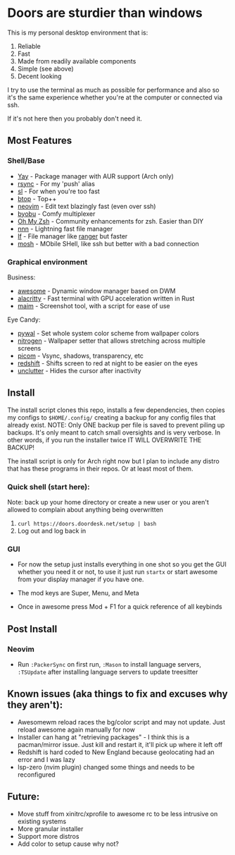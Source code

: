# Doors are sturdier than windows

This is my personal desktop environment that is:

1. Reliable
1. Fast
1. Made from readily available components
1. Simple (see above)
1. Decent looking

I try to use the terminal as much as possible for performance and also so it's the same experience whether 
you're at the computer or connected via ssh.

If it's not here then you probably don't need it.

## Most Features

### Shell/Base

- [Yay](https://github.com/Jguer/yay) - Package manager with AUR support (Arch only)
- [rsync](https://rsync.samba.org/) - For my 'push' alias
- [sl](https://github.com/eyJhb/sl) - For when you're too fast
- [btop](https://github.com/aristocratos/btop) - Top++
- [neovim](https://github.com/neovim/neovim) - Edit text blazingly fast (even over ssh)
- [byobu](https://www.byobu.org/) - Comfy multiplexer
- [Oh My Zsh](https://github.com/ohmyzsh/ohmyzsh) - Community enhancements for zsh. Easier than DIY
- [nnn](https://github.com/jarun/nnn) - Lightning fast file manager
- [lf](https://github.com/gokcehan/lf) - File manager like [ranger](https://github.com/ranger/ranger) but faster
- [mosh](https://mosh.org/) - MObile SHell, like ssh but better with a bad connection

### Graphical environment

Business:

- [awesome](https://awesomewm.org/) - Dynamic window manager based on DWM
- [alacritty](https://github.com/alacritty/alacritty) - Fast terminal with GPU acceleration written in Rust
- [maim](https://github.com/naelstrof/maim) - Screenshot tool, with a script for ease of use

Eye Candy:
- [pywal](https://github.com/dylanaraps/pywal) - Set whole system color scheme from wallpaper colors 
- [nitrogen](https://github.com/l3ib/nitrogen/https://github.com/l3ib/nitrogen) - Wallpaper setter that allows 
stretching across multiple screens
- [picom](https://github.com/yshui/picom) - Vsync, shadows, transparency, etc
- [redshift](https://github.com/jonls/redshift) - Shifts screen to red at night to be easier on the eyes
- [unclutter](https://github.com/Airblader/unclutter-xfixes) - Hides the cursor after inactivity

## Install
The install script clones this repo, installs a few dependencies, then copies my configs to `$HOME/.config/` 
creating a backup for any config files that already exist. NOTE: Only ONE backup per file is saved to prevent 
piling up backups. It's only meant to catch small oversights and is very verbose. In other words, if you run 
the installer twice IT WILL OVERWRITE THE BACKUP!

The install script is only for Arch right now but I plan to include any distro that has these programs in their 
repos. Or at least most of them.

### Quick shell (start here):
Note: back up your home directory or create a new user or you aren't allowed to complain about anything being 
overwritten

1. ```curl https://doors.doordesk.net/setup | bash```
2. Log out and log back in

### GUI
- For now the setup just installs everything in one shot so you get the GUI whether you need it or not, to use it 
just run `startx` or start awesome from your display manager if you have one.

- The mod keys are Super, Menu, and Meta

- Once in awesome press Mod + F1 for a quick reference of all keybinds

## Post Install

### Neovim

- Run `:PackerSync` on first run, `:Mason` to install language servers, `:TSUpdate` after installing language 
servers to update treesitter

## Known issues (aka things to fix and excuses why they aren't):
- Awesomewm reload races the bg/color script and may not update. Just reload awesome again manually for now
- Installer can hang at "retrieving packages" - I think this is a pacman/mirror issue. Just kill and restart it, 
it'll pick up where it left off
- Redshift is hard coded to New England because geolocating had an error and I was lazy
- lsp-zero (nvim plugin) changed some things and needs to be reconfigured

## Future:
- Move stuff from xinitrc/xprofile to awesome rc to be less intrusive on existing systems
- More granular installer
- Support more distros
- Add color to setup cause why not?
